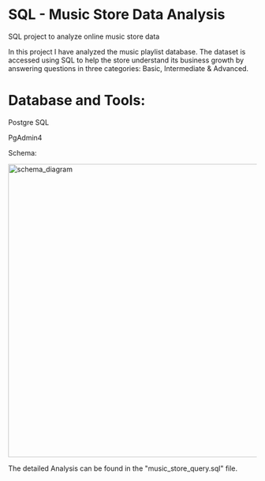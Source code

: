 # SQL - Music Store Data Analysis
SQL project to analyze online music store data

In this project I have analyzed the music playlist database. The dataset is accessed using SQL to help the store understand its business growth by answering questions in three categories: Basic, Intermediate & Advanced.

# Database and Tools:

Postgre SQL

PgAdmin4

Schema:

<img width="594" alt="schema_diagram" src="https://github.com/user-attachments/assets/be39739a-dbcd-49de-bf80-88f105fa5662" />


The detailed Analysis can be found in the "music_store_query.sql" file. 
